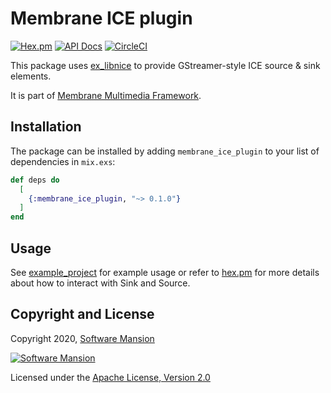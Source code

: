 # Membrane ICE plugin

[![Hex.pm](https://img.shields.io/hexpm/v/membrane_ice_plugin.svg)](https://hex.pm/packages/membrane_ice_plugin)
[![API Docs](https://img.shields.io/badge/api-docs-yellow.svg?style=flat)](https://hexdocs.pm/membrane_ice_plugin/)
[![CircleCI](https://circleci.com/gh/membraneframework/membrane_ice_plugin.svg?style=svg)](https://circleci.com/gh/membraneframework/membrane_ice_plugin)

This package uses [ex_libnice] to provide GStreamer-style ICE source & sink elements.

It is part of [Membrane Multimedia Framework](https://membraneframework.org).

## Installation

The package can be installed by adding `membrane_ice_plugin` to your list of dependencies in `mix.exs`:

```elixir
def deps do
  [
    {:membrane_ice_plugin, "~> 0.1.0"}
  ]
end
```

## Usage

See [example_project] for example usage or refer to
[hex.pm](https://hex.pm/packages/membrane_ice_plugin) for more details about how to interact with
Sink and Source.

## Copyright and License

Copyright 2020, [Software Mansion](https://swmansion.com/?utm_source=git&utm_medium=readme&utm_campaign=membrane_ice)

[![Software Mansion](https://logo.swmansion.com/logo?color=white&variant=desktop&width=200&tag=membrane-github)](https://swmansion.com/?utm_source=git&utm_medium=readme&utm_campaign=membrane_ice)

Licensed under the [Apache License, Version 2.0](LICENSE)

[libnice]: https://libnice.freedesktop.org/
[ex_libnice]: https://github.com/membraneframework/ex_libnice
[example_project]: https://github.com/membraneframework/membrane_ice_plugin/tree/master/examples/example_project

